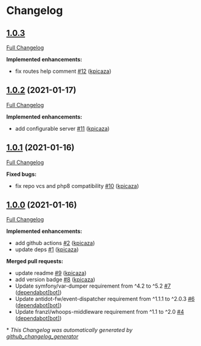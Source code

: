 # Changelog

## [1.0.3](https://github.com/antidot-framework/reactive-antidot-starter/tree/1.0.3)

[Full Changelog](https://github.com/antidot-framework/reactive-antidot-starter/compare/1.0.2...1.0.3)

**Implemented enhancements:**

- fix routes help comment [\#12](https://github.com/antidot-framework/reactive-antidot-starter/pull/12) ([kpicaza](https://github.com/kpicaza))

## [1.0.2](https://github.com/antidot-framework/reactive-antidot-starter/tree/1.0.2) (2021-01-17)

[Full Changelog](https://github.com/antidot-framework/reactive-antidot-starter/compare/1.0.1...1.0.2)

**Implemented enhancements:**

- add configurable server [\#11](https://github.com/antidot-framework/reactive-antidot-starter/pull/11) ([kpicaza](https://github.com/kpicaza))

## [1.0.1](https://github.com/antidot-framework/reactive-antidot-starter/tree/1.0.1) (2021-01-16)

[Full Changelog](https://github.com/antidot-framework/reactive-antidot-starter/compare/1.0.0...1.0.1)

**Fixed bugs:**

- fix repo vcs and php8 compatibility [\#10](https://github.com/antidot-framework/reactive-antidot-starter/pull/10) ([kpicaza](https://github.com/kpicaza))

## [1.0.0](https://github.com/antidot-framework/reactive-antidot-starter/tree/1.0.0) (2021-01-16)

[Full Changelog](https://github.com/antidot-framework/reactive-antidot-starter/compare/168c585eab601aeb68274f9c20f0a84cf7c6bced...1.0.0)

**Implemented enhancements:**

- add github actions [\#2](https://github.com/antidot-framework/reactive-antidot-starter/pull/2) ([kpicaza](https://github.com/kpicaza))
- update deps [\#1](https://github.com/antidot-framework/reactive-antidot-starter/pull/1) ([kpicaza](https://github.com/kpicaza))

**Merged pull requests:**

- update readme [\#9](https://github.com/antidot-framework/reactive-antidot-starter/pull/9) ([kpicaza](https://github.com/kpicaza))
- add version badge [\#8](https://github.com/antidot-framework/reactive-antidot-starter/pull/8) ([kpicaza](https://github.com/kpicaza))
- Update symfony/var-dumper requirement from ^4.2 to ^5.2 [\#7](https://github.com/antidot-framework/reactive-antidot-starter/pull/7) ([dependabot[bot]](https://github.com/apps/dependabot))
- Update antidot-fw/event-dispatcher requirement from ^1.1.1 to ^2.0.3 [\#6](https://github.com/antidot-framework/reactive-antidot-starter/pull/6) ([dependabot[bot]](https://github.com/apps/dependabot))
- Update franzl/whoops-middleware requirement from ^1.1 to ^2.0 [\#4](https://github.com/antidot-framework/reactive-antidot-starter/pull/4) ([dependabot[bot]](https://github.com/apps/dependabot))



\* *This Changelog was automatically generated by [github_changelog_generator](https://github.com/github-changelog-generator/github-changelog-generator)*
